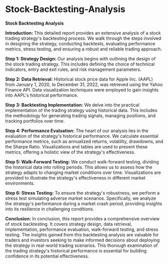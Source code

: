 # Stock-Backtesting-Analysis

**Stock Backtesting Analysis**

**Introduction:**
This detailed report provides an extensive analysis of a stock trading strategy's backtesting process. We walk through the steps involved in designing the strategy, conducting backtests, evaluating performance metrics, stress testing, and ensuring a robust and reliable trading approach.

**Step 1: Strategy Design:**
Our analysis begins with outlining the design of the stock trading strategy. This includes defining the choice of technical indicators, entry and exit rules, and risk management parameters.

**Step 2: Data Retrieval:**
Historical stock price data for Apple Inc. (AAPL) from January 1, 2020, to December 31, 2022, was retrieved using the Yahoo Finance API. Data visualization techniques were employed to gain insights into AAPL's historical performance.

**Step 3: Backtesting Implementation:**
We delve into the practical implementation of the trading strategy using historical data. This includes the methodology for generating trading signals, managing positions, and tracking portfolios over time.

**Step 4: Performance Evaluation:**
The heart of our analysis lies in the evaluation of the strategy's historical performance. We calculate essential performance metrics, such as annualized returns, volatility, drawdowns, and the Sharpe Ratio. Visualizations and tables are used to present these metrics, offering a holistic view of the strategy's effectiveness.

**Step 5: Walk-Forward Testing:**
We conduct walk-forward testing, dividing the historical data into rolling periods. This allows us to assess how the strategy adapts to changing market conditions over time. Visualizations are provided to illustrate the strategy's effectiveness in different market environments.

**Step 6: Stress Testing:**
To ensure the strategy's robustness, we perform a stress test simulating adverse market scenarios. Specifically, we analyze the strategy's performance during a market crash period, providing insights into its resilience in challenging conditions.

**Conclusion:**
In conclusion, this report provides a comprehensive overview of stock backtesting. It covers strategy design, data retrieval, implementation, performance evaluation, walk-forward testing, and stress testing. The insights gained from this backtesting analysis are valuable for traders and investors seeking to make informed decisions about deploying the strategy in real-world trading scenarios. This thorough examination of the trading strategy's historical performance is essential for building confidence in its potential effectiveness.
